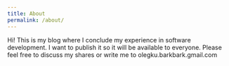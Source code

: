 ```yaml
---
title: About
permalink: /about/
---
```


<p class="lead">Hi! This is my blog where I conclude my experience in software development. I want to publish it so it will be available to everyone. Please feel free to discuss my shares or write me to olegku.barkbark.gmail.com</p>
